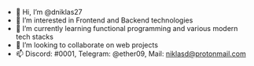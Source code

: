 - 👋 Hi, I’m @dniklas27
- 👀 I’m interested in Frontend and Backend technologies
- 🌱 I’m currently learning functional programming and various modern tech stacks
- 💞️ I’m looking to collaborate on web projects
- 📫 Discord: #0001, Telegram: @ether09, Mail: niklasd@protonmail.com

<!---
dniklas27/dniklas27 is a ✨ special ✨ repository because its `README.md` (this file) appears on your GitHub profile.
You can click the Preview link to take a look at your changes.
--->
